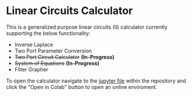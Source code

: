# Linear Circuits Calculator

This is a generalized purpose linear circuits (II) calculator currently supporting the below functionality:
- Inverse Laplace
- Two Port Parameter Conversion
- ~~Two Port Circuit Calculator~~ **(In-Progress)**
- ~~System of Equations~~ **(In-Progress)**
- Filter Grapher

To open the calculator navigate to the [jupyter file](/Linear-Circuits-2-Calculator.ipynb) within the repository and click the "Open in Colab" button to open an online enviroment.




